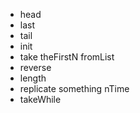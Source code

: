 - head
- last
- tail
- init
- take theFirstN fromList
- reverse
- length
- replicate something nTime
- takeWhile
